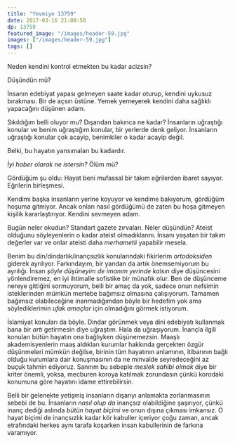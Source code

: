 ```yaml
---
title: "Yevmiye 13759"
date: 2017-03-16 21:00:58
dp: 13759
featured_image: "/images/header-59.jpg"
images: ["/images/header-59.jpg"]
tags: []
---
```


Neden kendini kontrol etmekten bu kadar acizsin?

Düşündün mü?

İnsanın edebiyat yapası gelmeyen saate kadar oturup, kendini uykusuz
bırakması. Bir de açsın üstüne. Yemek yemeyerek kendini daha sağlıklı yapacağını
düşünen adam. 

Sıkıldığım belli oluyor mu? Dışarıdan bakınca ne kadar? İnsanların uğraştığı
konular ve benim uğraştığım konular, bir yerlerde denk geliyor. İnsanların
uğraştığı konular çok acayip, benimkiler o kadar acayip değil. 

Belki, bu hayatın yansımaları bu kadardır. 

*İyi haber olarak ne istersin?* Ölüm mü? 

Gördüğüm şu oldu: Hayat beni mufassal bir takım eğrilerden ibaret
sayıyor. Eğrilerin birleşmesi. 

Kendimi başka insanların yerine koyuyor ve kendime bakıyorum, gördüğüm hoşuma
gitmiyor. Ancak onları nasıl gördüğümü de zaten bu hoşa gitmeyen kişilik
kararlaştırıyor. Kendini sevmeyen adam. 

Bugün neler okudun? Standart gazete zırvaları. Neler düşündün? Ateist olduğunu
söyleyenlerin o kadar ateist olmadıklarını. İnsanı yaşatan bir takım değerler
var ve onlar ateisti daha *merhametli* yapabilir mesela. 

Benim bu din/dindarlık/inançsızlık konularındaki fikirlerim *ortodoksiden*
giderek ayrılıyor. Farkındayım, bir yandan da artık önemsemiyorum bu
ayrılığı. İnsan *şöyle düşüneyim de imanım yerinde kalsın* diye düşüncesini
yönlendiremez, en iyi ihtimalle sofistike bir münafık olur. Ben de düşünceme
nereye gittiğini sormuyorum, belli bir amaç da yok, sadece onun nefsimin
isteklerinden mümkün mertebe bağımsız olmasına çalışıyorum. Tamamen bağımsız
olabileceğine inanmadığımdan böyle bir hedefim yok ama söylediklerimin *ufak
amaçlar* için olmadığını görmek istiyorum. 

İslamiyat konuları da böyle. Dindar görünmek veya dini edebiyatı kullanmak bana
bir *artı* getirmesin diye uğraştım. Hala da uğraşıyorum. İnançla ilgili
konuları bütün hayatın ona bağlıyken düşünemezsin. Maaşlı akademisyenlerin maaş
aldıkları kurumlar hakkında gerçekten özgür düşünmeleri mümkün değilse, birinin
tüm hayatının anlamının, itibarının bağlı olduğu kurumlara dair konuşmasının da
ne minvalde seyredeceğini az buçuk tahmin ediyoruz. Sanırım bu sebeple *meslek
sahibi olmak* diye bir kriter önemli, yoksa, mecburen koroya katılmak zorundasın
çünkü korodaki konumuna göre hayatını idame ettirebilirsin. 

Belli bir gelenekte yetişmiş insanların dışarıyı anlamakta zorlanmasının sebebi
de bu. İnsanların *nasıl olup da* inançsız olabildiğine şaşırıyor, çünkü inanç
dediği aslında *bütün hayat biçimi* ve onun dışına çıkması imkansız. O hayat
biçimi de inançsızlık kadar kör kabuller içeriyor çoğu zaman, ancak etrafındaki
herkes aynı tarafa koşarken insan kabullerinin de farkına varamıyor. 

